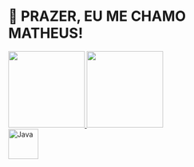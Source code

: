# 💫 PRAZER, EU ME CHAMO MATHEUS!

<div>
 <a href="https://github.com/matheuslinxy">
   <img height="153em" src ="https://github-readme-stats.vercel.app/api?username=matheuslinxy&show_incons=true&theme-dracula&include_all_commits=true&count_private=true" >
   <img height="153em" src ="https://github-readme-stats.vercel.app/api/top-langs/?username=matheuslinxy&layout=compact&langs_count=16&theme=dracula" >
 </a>
 </div>

<div>
  <img src="https://cdn.jsdelivr.net/gh/devicons/devicon/icons/java/java-original.svg" alt="Java" width="60" height="60"/>
</div>


<!-- Proudly created with GPRM ( https://gprm.itsvg.in ) -->
